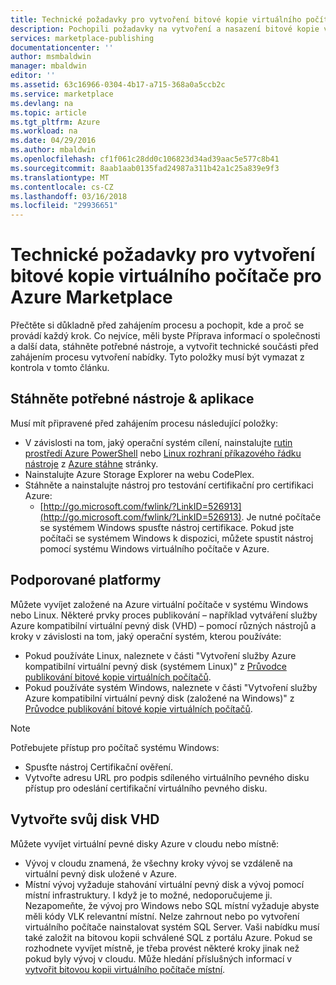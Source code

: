 ```yaml
---
title: Technické požadavky pro vytvoření bitové kopie virtuálního počítače pro Azure Marketplace | Microsoft Docs
description: Pochopili požadavky na vytvoření a nasazení bitové kopie virtuálního počítače v Azure Marketplace pro ostatní k nákupu.
services: marketplace-publishing
documentationcenter: ''
author: msmbaldwin
manager: mbaldwin
editor: ''
ms.assetid: 63c16966-0304-4b17-a715-368a0a5ccb2c
ms.service: marketplace
ms.devlang: na
ms.topic: article
ms.tgt_pltfrm: Azure
ms.workload: na
ms.date: 04/29/2016
ms.author: mbaldwin
ms.openlocfilehash: cf1f061c28dd0c106823d34ad39aac5e577c8b41
ms.sourcegitcommit: 8aab1aab0135fad24987a311b42a1c25a839e9f3
ms.translationtype: MT
ms.contentlocale: cs-CZ
ms.lasthandoff: 03/16/2018
ms.locfileid: "29936651"
---
```

# <a name="technical-prerequisites-for-creating-a-virtual-machine-image-for-the-azure-marketplace"></a>Technické požadavky pro vytvoření bitové kopie virtuálního počítače pro Azure Marketplace
Přečtěte si důkladně před zahájením procesu a pochopit, kde a proč se provádí každý krok. Co nejvíce, měli byste Příprava informací o společnosti a další data, stáhněte potřebné nástroje, a vytvořit technické součásti před zahájením procesu vytvoření nabídky. Tyto položky musí být vymazat z kontrola v tomto článku.  

## <a name="download-needed-tools--applications"></a>Stáhněte potřebné nástroje & aplikace
Musí mít připravené před zahájením procesu následující položky:

* V závislosti na tom, jaký operační systém cílení, nainstalujte [rutin prostředí Azure PowerShell](https://www.microsoft.com/web/handlers/webpi.ashx/getinstaller/WindowsAzurePowershellGet.3f.3f.3fnew.appids) nebo [Linux rozhraní příkazového řádku nástroje](https://go.microsoft.com/fwlink/?LinkId=253472&clcid=0x409) z [Azure stáhne](https://azure.microsoft.com/downloads/) stránky.
* Nainstalujte Azure Storage Explorer na webu CodePlex.
* Stáhněte a nainstalujte nástroj pro testování certifikační pro certifikaci Azure:
  * [http://go.microsoft.com/fwlink/?LinkID=526913](http://go.microsoft.com/fwlink/?LinkID=526913). Je nutné počítače se systémem Windows spusťte nástroj certifikace. Pokud jste počítači se systémem Windows k dispozici, můžete spustit nástroj pomocí systému Windows virtuálního počítače v Azure.

## <a name="platforms-supported"></a>Podporované platformy
Můžete vyvíjet založené na Azure virtuální počítače v systému Windows nebo Linux. Některé prvky proces publikování – například vytváření služby Azure kompatibilní virtuální pevný disk (VHD) – pomocí různých nástrojů a kroky v závislosti na tom, jaký operační systém, kterou používáte:  

* Pokud používáte Linux, naleznete v části "Vytvoření služby Azure kompatibilní virtuální pevný disk (systémem Linux)" z [Průvodce publikování bitové kopie virtuálních počítačů](marketplace-publishing-vm-image-creation.md).
* Pokud používáte systém Windows, naleznete v části "Vytvoření služby Azure kompatibilní virtuální pevný disk (založené na Windows)" z [Průvodce publikování bitové kopie virtuálních počítačů](marketplace-publishing-vm-image-creation.md).

> [!NOTE]
> Potřebujete přístup pro počítač systému Windows:
> 
> * Spusťte nástroj Certifikační ověření.
> * Vytvořte adresu URL pro podpis sdíleného virtuálního pevného disku přístup pro odeslání certifikační virtuálního pevného disku.
> 
> 

## <a name="develop-your-vhd"></a>Vytvořte svůj disk VHD
Můžete vyvíjet virtuální pevné disky Azure v cloudu nebo místně:

* Vývoj v cloudu znamená, že všechny kroky vývoj se vzdáleně na virtuální pevný disk uložené v Azure.
* Místní vývoj vyžaduje stahování virtuální pevný disk a vývoj pomocí místní infrastruktury. I když je to možné, nedoporučujeme ji. Nezapomeňte, že vývoj pro Windows nebo SQL místní vyžaduje abyste měli kódy VLK relevantní místní. Nelze zahrnout nebo po vytvoření virtuálního počítače nainstalovat systém SQL Server. Vaši nabídku musí také založit na bitovou kopii schválené SQL z portálu Azure. Pokud se rozhodnete vyvíjet místně, je třeba provést některé kroky jinak než pokud byly vývoj v cloudu. Může hledání příslušných informací v [vytvořit bitovou kopii virtuálního počítače místní](marketplace-publishing-vm-image-creation-on-premise.md).

[link-acct-creation]:marketplace-publishing-accounts-creation-registration.md
